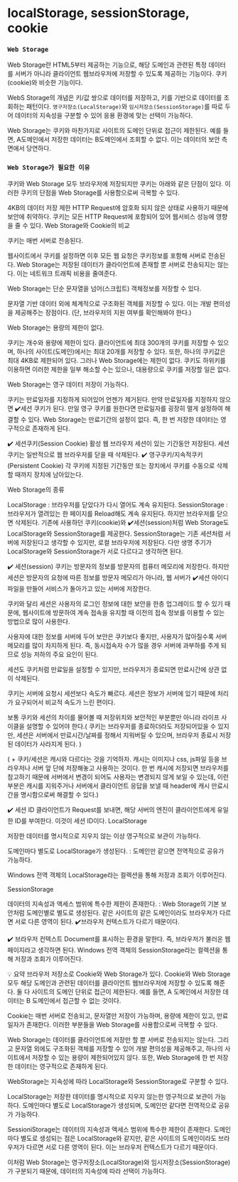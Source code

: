 # localStorage, sessionStorage, cookie

### `Web Storage`

Web Storage란 HTML5부터 제공하는 기능으로, 해당 도메인과 관련된 특정 데이터를 서버가 아니라 클라이언트 웹브라우저에 저장할 수 있도록 제공하는 기능이다. 쿠키(cookie)와 비슷한 기능이다.

WebS Storage의 개념은 키/값 쌍으로 데이터를 저장하고, 키를 기반으로 데이터를 조회하는 패턴이다. `영구저장소(LocalStorage)`와 `임시저장소(SessionStorage)`를 따로 두어 데이터의 지속성을 구분할 수 있어 응용 환경에 맞는 선택이 가능하다.

Web Storage는 쿠키와 마찬가지로 사이트의 도메인 단위로 접근이 제한된다. 예를 들면, A도메인에서 저장한 데이터는 B도메인에서 조회할 수 없다. 이는 데이터의 보안 측면에서 당연하다.

### `Web Storage가 필요한 이유`

쿠키와 Web Storage 모두 브라우저에 저장되지만 쿠키는 아래와 같은 단점이 있다. 이러한 쿠키의 단점을 Web Storage를 사용함으로써 극복할 수 있다.

4KB의 데이터 저장 제한
HTTP Request에 암호화 되지 않은 상태로 사용하기 때문에 보안에 취약하다.
쿠키는 모든 HTTP Request에 포함되어 있어 웹서비스 성능에 영향을 줄 수 있다.
Web Storage와 Cookie의 비교

쿠키는 매번 서버로 전송된다.

웹사이트에서 쿠키를 설정하면 이후 모든 웹 요청은 쿠키정보를 포함해 서버로 전송된다. Web Storage는 저장된 데이터가 클라이언트에 존재할 뿐 서버로 전송되지는 않는다. 이는 네트워크 트래픽 비용을 줄여준다.

Web Storage는 단순 문자열을 넘어(스크립트) 객체정보를 저장할 수 있다.

문자열 기반 데이터 외에 체계적으로 구조화된 객체를 저장할 수 있다. 이는 개발 편의성을 제공해주는 장점이다. (단, 브라우저의 지원 여부를 확인해봐야 한다.)

Web Storage는 용량의 제한이 없다.

쿠키는 개수와 용량에 제한이 있다. 클라이언트에 최대 300개의 쿠키를 저장할 수 있으며, 하나의 사이트(도메인)에서는 최대 20개를 저장할 수 있다. 또한, 하나의 쿠키값은 최대 4KB로 제한되어 있다.
그러나 Web Storage에는 제한이 없다. 쿠키도 하위키를 이용하면 이러한 제한을 일부 해소할 수는 있으나, 대용량으로 쿠키를 저장할 일은 없다.

Web Storage는 영구 데이터 저장이 가능하다.

쿠키는 만료일자를 지정하게 되어있어 언젠가 제거된다. 만약 만료일자를 지정하지 않으면 ✔️세션 쿠키가 된다. 만일 영구 쿠키를 원한다면 만료일자를 굉장히 멀게 설정하여 해결할 수 있다.
Web Storage는 만료기간의 설정이 없다. 즉, 한 번 저장한 데이터는 영구적으로 존재하게 된다.

✔️ 세션쿠키(Session Cookie)
활성 웹 브라우저 세션이 있는 기간동안 저장된다. 세션쿠키는 일반적으로 웹 브라우저를 닫을 때 삭제된다.
✔️ 영구쿠키/지속적쿠키(Persistent Cookie)
각 쿠키에 지정된 기간동안 또는 장치에서 쿠키를 수동으로 삭제할 때까지 장치에 남아있는다.

Web Storage의 종류

LocalStorage
: 브라우저를 닫았다가 다시 열어도 계속 유지된다.
SessionStorage
: 브라우저가 열려있는 한 페이지를 Reload해도 계속 유지된다. 하지만 브라우저를 닫으면 삭제된다.
기존에 사용하던 쿠키(cookie)와 ✔️세션(session)처럼 Web Storage도 LocalStorage와 SessionStorage를 제공한다. SessionStorage는 기존 세션처럼 서버에 저장된다고 생각할 수 있지만, 로컬 브라우저에 저장된다. 다만 생명 주기가 LocalStorage와 SessionStorage가 서로 다르다고 생각하면 된다.

✔️ 세션(session)
쿠키는 방문자의 정보를 방문자의 컴퓨터 메모리에 저장한다. 하지만 세션은 방문자의 요청에 따른 정보를 방문자 메모리가 아니라, 웹 서버가 ✔️세션 아이디 파일을 만들어 서비스가 돌아가고 있는 서버에 저장한다.

쿠키와 달리 세션은 사용자의 로그인 정보에 대한 보안을 한층 업그레이드 할 수 있기 때문에, 웹사이트에 방문하여 계속 접속을 유지할 때 이전의 접속 정보를 이용할 수 있는 방법으로 많이 사용한다.

사용자에 대한 정보를 서버에 두어 보안은 쿠키보다 좋지만, 사용자가 많아질수록 서버 메모리를 많이 차지하게 된다. 즉, 동시접속자 수가 많을 경우 서버에 과부하를 주게 되므로 성능 저하의 주요 요인이 된다.

세션도 쿠키처럼 만료일을 설정할 수 있지만, 브라우저가 종료되면 만료시간에 상관 없이 삭제된다.

쿠키는 서버에 요청시 세션보다 속도가 빠르다. 세션은 정보가 서버에 있기 때문에 처리가 요구되어서 비교적 속도가 느린 편이다.

보통 쿠키와 세션의 차이를 물어볼 때 저장위치와 보안적인 부분뿐만 아니라 라이프 사이클을 설명할 수 있어야 한다.( 쿠키는 브라우저를 종료하더라도 저장되어있을 수 있지만, 세션은 서버에서 만료시간/날짜를 정해서 지워버릴 수 있으며, 브라우저 종료시 저장된 데이터가 사라지게 된다. )

( + 쿠키/세션은 캐시와 다르다는 것을 기억하자. 캐시는 이미지나 css, js파일 등을 브라우저나 서버 앞 단에 저장해놓고 사용하는 것이다. 한 번 캐시에 저장되면 브라우저를 참고하기 때문에 서버에서 변경이 되어도 사용자는 변경되지 않게 보일 수 있는데, 이런 부분은 캐시를 지워주거나 서버에서 클라이언트 응답을 보낼 때 header에 캐시 만료시간을 명시함으로써 해결할 수 있다.)

✔️ 세션 ID
클라이언트가 Request를 보내면, 해당 서버의 엔진이 클라이언트에게 유일한 ID를 부여한다. 이것이 세션 ID이다.
LocalStorage

저장한 데이터를 명시적으로 지우지 않는 이상 영구적으로 보관이 가능하다.

도메인마다 별도로 LocalStorage가 생성된다.
: 도메인만 같으면 전역적으로 공유가 가능하다.

Windows 전역 객체의 LocalStorage라는 컬렉션을 통해 저장과 조회가 이루어진다.

SessionStorage

데이터의 지속성과 액세스 범위에 특수한 제한이 존재한다.
: Web Storage의 기본 보안처럼 도메인별로 별도로 생성된다. 같은 사이트의 같은 도메인이라도 브라우저가 다르면 서로 다른 영역이 된다. ✔️브라우저 컨텍스트가 다르기 때문이다.

✔️ 브라우저 컨텍스트
Document를 표시하는 환경을 말한다.
즉, 브라우저가 불러온 웹페이지라고 생각하면 된다.
Windows 전역 객체의 SessionStorage라는 컬렉션을 통해 저장과 조회가 이루어진다.

💡 요약
브라우저 저장소로 Cookie와 Web Storage가 있다. Cookie와 Web Storage 모두 해당 도메인과 관련된 데이터를 클라이언트 웹브라우저에 저장할 수 있도록 해준다. 둘 다 사이트의 도메인 단위로 접근이 제한된다. 예를 들면, A 도메인에서 저장한 데이터는 B 도메인에서 접근할 수 없는 것이다.

Cookie는 매번 서버로 전송되고, 문자열만 저장이 가능하며, 용량에 제한이 있고, 만료 일자가 존재한다. 이러한 부분들을 Web Storage를 사용함으로써 극복할 수 있다.

Web Storage는 데이터를 클라이언트에 저장만 할 뿐 서버로 전송되지는 않는다. 그리고 문자열 외에도 구조화된 객체를 저장할 수 있어 개발 편의성을 제공해주고, 하나의 사이트에서 저장할 수 있는 용량이 제한되어있지 않다. 또한, Web Storage에 한 번 저장한 데이터는 영구적으로 존재하게 된다.

WebStorage는 지속성에 따라 LocalStorage와 SessionStorage로 구분할 수 있다.

LocalStorage는 저장한 데이터를 명시적으로 지우지 않는한 영구적으로 보관이 가능하다. 도메인마다 별도로 LocalStorage가 생성되며, 도메인만 같다면 전역적으로 공유가 가능하다.

SessioniStorage는 데이터의 지속성과 액세스 범위에 특수한 제한이 존재한다. 도메인마다 별도로 생성되는 점은 LocalStorage와 같지만, 같은 사이트의 도메인이라도 브라우저가 다르면 서로 다른 영역이 된다. 이는 브라우저 컨텍스트가 다르기 때문이다.

이처럼 Web Storage는 영구저장소(LocalStorage)와 임시저장소(SessionStorage)가 구분되기 때문에, 데이터의 지속성에 따라 선택이 가능하다.
